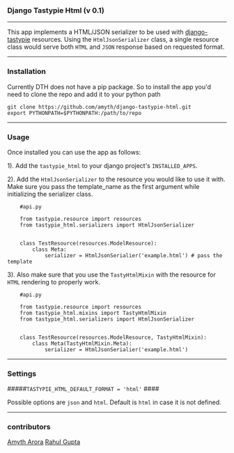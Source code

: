 ### Django Tastypie Html (v 0.1) ###
----------------

This app implements a HTML/JSON serializer to be used with [django-tastypie](https://github.com/toastdriven/django-tastypie) resources. Using the `HtmlJsonSerializer` class, a single resource class
would serve both `HTML` and `JSON` response based on requested format.

----------------

### Installation ###

Currently DTH does not have a pip package. So to install the app you'd need to clone the repo and add it to your python path

```
git clone https://github.com/amyth/django-tastypie-html.git
export PYTHONPATH=$PYTHONPATH:/path/to/repo
```
----------------

### Usage ###

Once installed you can use the app as follows:

1). Add the `tastypie_html` to your django project's `INSTALLED_APPS`.

2). Add the `HtmlJsonSerializer` to the resource you would like to use it with. Make sure you pass the template_name as the first argument while initializing the serializer class.

```
    #api.py

    from tastypie.resource import resources
    from tastypie_html.serializers import HtmlJsonSerializer


    class TestResource(resources.ModelResource):
        class Meta:
            serializer = HtmlJsonSerialier('example.html') # pass the template
```

3). Also make sure that you use the `TastyHtmlMixin` with the resource for `HTML` rendering to properly work.

```
    #api.py

    from tastypie.resource import resources
    from tastypie_html.mixins import TastyHtmlMixin
    from tastypie_html.serializers import HtmlJsonSerializer


    class TestResource(resources.ModelResource, TastyHtmlMixin):
        class Meta(TastyHtmlMixin.Meta):
            serializer = HtmlJsonSerialier('example.html')
```
----------------

### Settings ###


#####`TASTYPIE_HTML_DEFAULT_FORMAT = 'html'` ####

Possible options are `json` and `html`. Default is `html` in case it is not defined.

----------------

### contributors ###

[Amyth Arora](https://plus.google.com/+AmythArora)
[Rahul Gupta](https://github.com/rahulgupta92)
